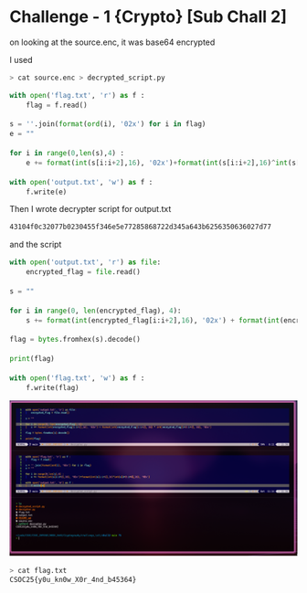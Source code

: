 # Challenge - 1 {Crypto} [Sub Chall 2]

on looking at the source.enc, it was base64 encrypted

I used 

```bash
> cat source.enc > decrypted_script.py
```

```python
with open('flag.txt', 'r') as f :
    flag = f.read()

s = ''.join(format(ord(i), '02x') for i in flag)
e = ""

for i in range(0,len(s),4) :
    e += format(int(s[i:i+2],16), '02x')+format(int(s[i:i+2],16)^int(s[i+2:i+4],16), '02x')

with open('output.txt', 'w') as f :
    f.write(e)
```

Then I wrote decrypter script for output.txt

```txt
43104f0c32077b0230455f346e5e77285868722d345a643b6256350636027d77
``` 

and the script

```python
with open('output.txt', 'r') as file:
    encrypted_flag = file.read()

s = ""

for i in range(0, len(encrypted_flag), 4):
    s += format(int(encrypted_flag[i:i+2],16), '02x') + format(int(encrypted_flag[i:i+2], 16) ^ int(encrypted_flag[i+2:i+4], 16), '02x')

flag = bytes.fromhex(s).decode()

print(flag)

with open('flag.txt', 'w') as f :
    f.write(flag)
```
![img](./sol.png)
```bash
> cat flag.txt
CSOC25{y0u_kn0w_X0r_4nd_b45364}
```


